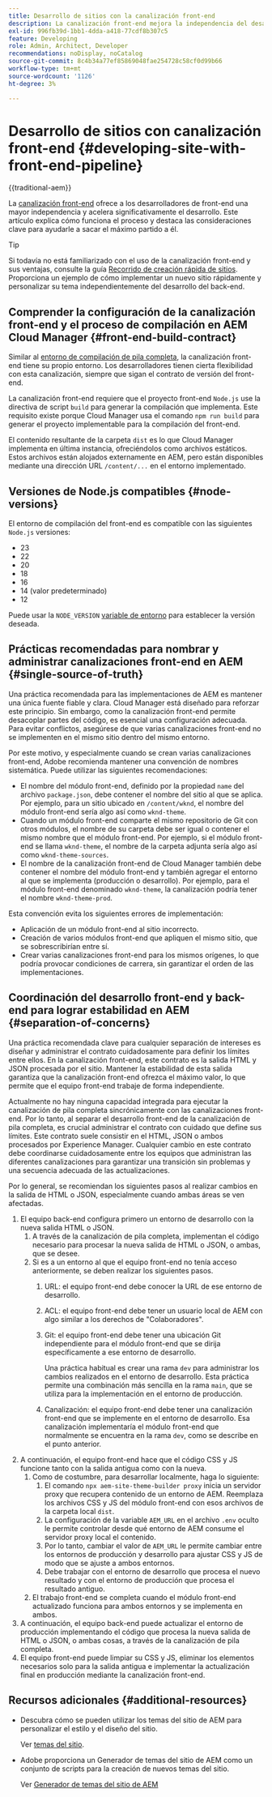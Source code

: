 ```yaml
---
title: Desarrollo de sitios con la canalización front-end
description: La canalización front-end mejora la independencia del desarrollador y acelera el proceso de desarrollo. Este artículo describe las consideraciones clave del proceso de compilación del front-end para garantizar un rendimiento y una eficiencia óptimos.
exl-id: 996fb39d-1bb1-4dda-a418-77cdf8b307c5
feature: Developing
role: Admin, Architect, Developer
recommendations: noDisplay, noCatalog
source-git-commit: 8c4b34a77ef85869048fae254728c58cf0d99b66
workflow-type: tm+mt
source-wordcount: '1126'
ht-degree: 3%

---
```



# Desarrollo de sitios con canalización front-end {#developing-site-with-front-end-pipeline}

{{traditional-aem}}

La [canalización front-end](/help/implementing/cloud-manager/configuring-pipelines/introduction-ci-cd-pipelines.md#front-end) ofrece a los desarrolladores de front-end una mayor independencia y acelera significativamente el desarrollo. Este artículo explica cómo funciona el proceso y destaca las consideraciones clave para ayudarle a sacar el máximo partido a él.

>[!TIP]
>
>Si todavía no está familiarizado con el uso de la canalización front-end y sus ventajas, consulte la guía [Recorrido de creación rápida de sitios](/help/journey-sites/quick-site/overview.md). Proporciona un ejemplo de cómo implementar un nuevo sitio rápidamente y personalizar su tema independientemente del desarrollo del back-end.

## Comprender la configuración de la canalización front-end y el proceso de compilación en AEM Cloud Manager {#front-end-build-contract}

Similar al [entorno de compilación de pila completa](/help/implementing/cloud-manager/getting-access-to-aem-in-cloud/build-environment-details.md), la canalización front-end tiene su propio entorno. Los desarrolladores tienen cierta flexibilidad con esta canalización, siempre que sigan el contrato de versión del front-end.

La canalización front-end requiere que el proyecto front-end `Node.js` use la directiva de script `build` para generar la compilación que implementa. Este requisito existe porque Cloud Manager usa el comando `npm run build` para generar el proyecto implementable para la compilación del front-end.

El contenido resultante de la carpeta `dist` es lo que Cloud Manager implementa en última instancia, ofreciéndolos como archivos estáticos. Estos archivos están alojados externamente en AEM, pero están disponibles mediante una dirección URL `/content/...` en el entorno implementado.

## Versiones de Node.js compatibles {#node-versions}

El entorno de compilación del front-end es compatible con las siguientes `Node.js` versiones:

* 23
* 22
* 20
* 18
* 16
* 14 (valor predeterminado)
* 12

Puede usar la `NODE_VERSION` [variable de entorno](/help/implementing/cloud-manager/environment-variables.md) para establecer la versión deseada.

## Prácticas recomendadas para nombrar y administrar canalizaciones front-end en AEM {#single-source-of-truth}

Una práctica recomendada para las implementaciones de AEM es mantener una única fuente fiable y clara. Cloud Manager está diseñado para reforzar este principio. Sin embargo, como la canalización front-end permite desacoplar partes del código, es esencial una configuración adecuada. Para evitar conflictos, asegúrese de que varias canalizaciones front-end no se implementen en el mismo sitio dentro del mismo entorno.

Por este motivo, y especialmente cuando se crean varias canalizaciones front-end, Adobe recomienda mantener una convención de nombres sistemática. Puede utilizar las siguientes recomendaciones:

* El nombre del módulo front-end, definido por la propiedad `name` del archivo `package.json`, debe contener el nombre del sitio al que se aplica. Por ejemplo, para un sitio ubicado en `/content/wknd`, el nombre del módulo front-end sería algo así como `wknd-theme`.
* Cuando un módulo front-end comparte el mismo repositorio de Git con otros módulos, el nombre de su carpeta debe ser igual o contener el mismo nombre que el módulo front-end. Por ejemplo, si el módulo front-end se llama `wknd-theme`, el nombre de la carpeta adjunta sería algo así como `wknd-theme-sources`.
* El nombre de la canalización front-end de Cloud Manager también debe contener el nombre del módulo front-end y también agregar el entorno al que se implementa (producción o desarrollo). Por ejemplo, para el módulo front-end denominado `wknd-theme`, la canalización podría tener el nombre `wknd-theme-prod`.

Esta convención evita los siguientes errores de implementación:

* Aplicación de un módulo front-end al sitio incorrecto.
* Creación de varios módulos front-end que apliquen el mismo sitio, que se sobrescribirían entre sí.
* Crear varias canalizaciones front-end para los mismos orígenes, lo que podría provocar condiciones de carrera, sin garantizar el orden de las implementaciones.

## Coordinación del desarrollo front-end y back-end para lograr estabilidad en AEM {#separation-of-concerns}

Una práctica recomendada clave para cualquier separación de intereses es diseñar y administrar el contrato cuidadosamente para definir los límites entre ellos. En la canalización front-end, este contrato es la salida HTML y JSON procesada por el sitio. Mantener la estabilidad de esta salida garantiza que la canalización front-end ofrezca el máximo valor, lo que permite que el equipo front-end trabaje de forma independiente.

Actualmente no hay ninguna capacidad integrada para ejecutar la canalización de pila completa sincrónicamente con las canalizaciones front-end. Por lo tanto, al separar el desarrollo front-end de la canalización de pila completa, es crucial administrar el contrato con cuidado que define sus límites. Este contrato suele consistir en el HTML, JSON o ambos procesados por Experience Manager. Cualquier cambio en este contrato debe coordinarse cuidadosamente entre los equipos que administran las diferentes canalizaciones para garantizar una transición sin problemas y una secuencia adecuada de las actualizaciones.

Por lo general, se recomiendan los siguientes pasos al realizar cambios en la salida de HTML o JSON, especialmente cuando ambas áreas se ven afectadas.

1. El equipo back-end configura primero un entorno de desarrollo con la nueva salida HTML o JSON.
   1. A través de la canalización de pila completa, implementan el código necesario para procesar la nueva salida de HTML o JSON, o ambas, que se desee.
   1. Si es a un entorno al que el equipo front-end no tenía acceso anteriormente, se deben realizar los siguientes pasos.
      1. URL: el equipo front-end debe conocer la URL de ese entorno de desarrollo.
      1. ACL: el equipo front-end debe tener un usuario local de AEM con algo similar a los derechos de &quot;Colaboradores&quot;.
      1. Git: el equipo front-end debe tener una ubicación Git independiente para el módulo front-end que se dirija específicamente a ese entorno de desarrollo.

         Una práctica habitual es crear una rama `dev` para administrar los cambios realizados en el entorno de desarrollo. Esta práctica permite una combinación más sencilla en la rama `main`, que se utiliza para la implementación en el entorno de producción.

      1. Canalización: el equipo front-end debe tener una canalización front-end que se implemente en el entorno de desarrollo. Esa canalización implementaría el módulo front-end que normalmente se encuentra en la rama `dev`, como se describe en el punto anterior.
1. A continuación, el equipo front-end hace que el código CSS y JS funcione tanto con la salida antigua como con la nueva.
   1. Como de costumbre, para desarrollar localmente, haga lo siguiente:
      1. El comando `npx aem-site-theme-builder proxy` inicia un servidor proxy que recupera contenido de un entorno de AEM. Reemplaza los archivos CSS y JS del módulo front-end con esos archivos de la carpeta local `dist`.
      1. La configuración de la variable `AEM_URL` en el archivo `.env` oculto le permite controlar desde qué entorno de AEM consume el servidor proxy local el contenido.
      1. Por lo tanto, cambiar el valor de `AEM_URL` le permite cambiar entre los entornos de producción y desarrollo para ajustar CSS y JS de modo que se ajuste a ambos entornos.
      1. Debe trabajar con el entorno de desarrollo que procesa el nuevo resultado y con el entorno de producción que procesa el resultado antiguo.
   1. El trabajo front-end se completa cuando el módulo front-end actualizado funciona para ambos entornos y se implementa en ambos.
1. A continuación, el equipo back-end puede actualizar el entorno de producción implementando el código que procesa la nueva salida de HTML o JSON, o ambas cosas, a través de la canalización de pila completa.
1. El equipo front-end puede limpiar su CSS y JS, eliminar los elementos necesarios solo para la salida antigua e implementar la actualización final en producción mediante la canalización front-end.

## Recursos adicionales {#additional-resources}

* Descubra cómo se pueden utilizar los temas del sitio de AEM para personalizar el estilo y el diseño del sitio.

  Ver [temas del sitio](/help/sites-cloud/administering/site-creation/site-themes.md).

* Adobe proporciona un Generador de temas del sitio de AEM como un conjunto de scripts para la creación de nuevos temas del sitio.

  Ver [Generador de temas del sitio de AEM](https://github.com/adobe/aem-site-theme-builder)




